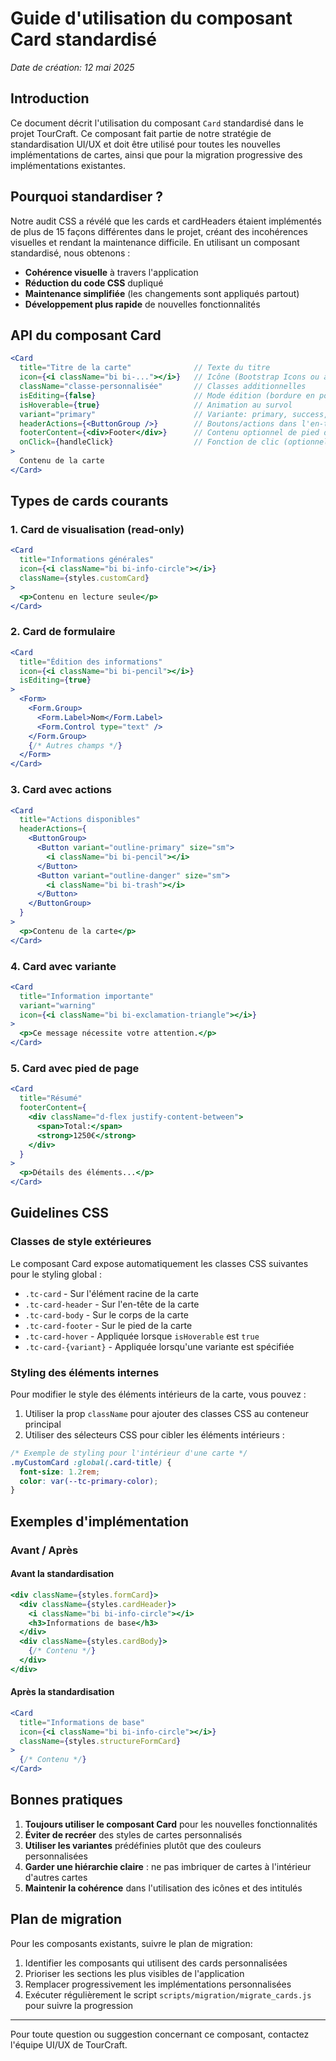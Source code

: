 # Guide d'utilisation du composant Card standardisé

*Date de création: 12 mai 2025*

## Introduction

Ce document décrit l'utilisation du composant `Card` standardisé dans le projet TourCraft. Ce composant fait partie de notre stratégie de standardisation UI/UX et doit être utilisé pour toutes les nouvelles implémentations de cartes, ainsi que pour la migration progressive des implémentations existantes.

## Pourquoi standardiser ?

Notre audit CSS a révélé que les cards et cardHeaders étaient implémentés de plus de 15 façons différentes dans le projet, créant des incohérences visuelles et rendant la maintenance difficile. En utilisant un composant standardisé, nous obtenons :

- **Cohérence visuelle** à travers l'application
- **Réduction du code CSS** dupliqué
- **Maintenance simplifiée** (les changements sont appliqués partout)
- **Développement plus rapide** de nouvelles fonctionnalités

## API du composant Card

```jsx
<Card
  title="Titre de la carte"              // Texte du titre
  icon={<i className="bi bi-..."></i>}   // Icône (Bootstrap Icons ou autre)
  className="classe-personnalisée"       // Classes additionnelles
  isEditing={false}                      // Mode édition (bordure en pointillé)
  isHoverable={true}                     // Animation au survol
  variant="primary"                      // Variante: primary, success, warning, danger, info
  headerActions={<ButtonGroup />}        // Boutons/actions dans l'en-tête
  footerContent={<div>Footer</div>}      // Contenu optionnel de pied de carte
  onClick={handleClick}                  // Fonction de clic (optionnel)
>
  Contenu de la carte
</Card>
```

## Types de cards courants

### 1. Card de visualisation (read-only)

```jsx
<Card
  title="Informations générales"
  icon={<i className="bi bi-info-circle"></i>}
  className={styles.customCard}
>
  <p>Contenu en lecture seule</p>
</Card>
```

### 2. Card de formulaire

```jsx
<Card
  title="Édition des informations"
  icon={<i className="bi bi-pencil"></i>}
  isEditing={true}
>
  <Form>
    <Form.Group>
      <Form.Label>Nom</Form.Label>
      <Form.Control type="text" />
    </Form.Group>
    {/* Autres champs */}
  </Form>
</Card>
```

### 3. Card avec actions

```jsx
<Card
  title="Actions disponibles"
  headerActions={
    <ButtonGroup>
      <Button variant="outline-primary" size="sm">
        <i className="bi bi-pencil"></i>
      </Button>
      <Button variant="outline-danger" size="sm">
        <i className="bi bi-trash"></i>
      </Button>
    </ButtonGroup>
  }
>
  <p>Contenu de la carte</p>
</Card>
```

### 4. Card avec variante

```jsx
<Card
  title="Information importante"
  variant="warning"
  icon={<i className="bi bi-exclamation-triangle"></i>}
>
  <p>Ce message nécessite votre attention.</p>
</Card>
```

### 5. Card avec pied de page

```jsx
<Card
  title="Résumé"
  footerContent={
    <div className="d-flex justify-content-between">
      <span>Total:</span>
      <strong>1250€</strong>
    </div>
  }
>
  <p>Détails des éléments...</p>
</Card>
```

## Guidelines CSS

### Classes de style extérieures

Le composant Card expose automatiquement les classes CSS suivantes pour le styling global :

- `.tc-card` - Sur l'élément racine de la carte
- `.tc-card-header` - Sur l'en-tête de la carte
- `.tc-card-body` - Sur le corps de la carte
- `.tc-card-footer` - Sur le pied de la carte
- `.tc-card-hover` - Appliquée lorsque `isHoverable` est `true`
- `.tc-card-{variant}` - Appliquée lorsqu'une variante est spécifiée

### Styling des éléments internes

Pour modifier le style des éléments intérieurs de la carte, vous pouvez :

1. Utiliser la prop `className` pour ajouter des classes CSS au conteneur principal
2. Utiliser des sélecteurs CSS pour cibler les éléments intérieurs :

```css
/* Exemple de styling pour l'intérieur d'une carte */
.myCustomCard :global(.card-title) {
  font-size: 1.2rem;
  color: var(--tc-primary-color);
}
```

## Exemples d'implémentation

### Avant / Après

#### Avant la standardisation

```jsx
<div className={styles.formCard}>
  <div className={styles.cardHeader}>
    <i className="bi bi-info-circle"></i>
    <h3>Informations de base</h3>
  </div>
  <div className={styles.cardBody}>
    {/* Contenu */}
  </div>
</div>
```

#### Après la standardisation

```jsx
<Card
  title="Informations de base"
  icon={<i className="bi bi-info-circle"></i>}
  className={styles.structureFormCard}
>
  {/* Contenu */}
</Card>
```

## Bonnes pratiques

1. **Toujours utiliser le composant Card** pour les nouvelles fonctionnalités
2. **Éviter de recréer** des styles de cartes personnalisés
3. **Utiliser les variantes** prédéfinies plutôt que des couleurs personnalisées
4. **Garder une hiérarchie claire** : ne pas imbriquer de cartes à l'intérieur d'autres cartes
5. **Maintenir la cohérence** dans l'utilisation des icônes et des intitulés

## Plan de migration

Pour les composants existants, suivre le plan de migration:

1. Identifier les composants qui utilisent des cards personnalisées
2. Prioriser les sections les plus visibles de l'application
3. Remplacer progressivement les implémentations personnalisées
4. Exécuter régulièrement le script `scripts/migration/migrate_cards.js` pour suivre la progression

---

Pour toute question ou suggestion concernant ce composant, contactez l'équipe UI/UX de TourCraft.